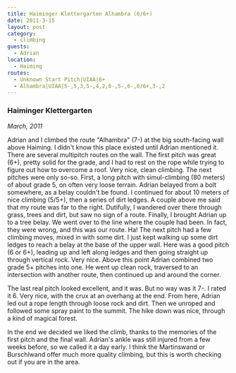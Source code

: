 ```yaml
---
title: Haiminger Klettergarten Alhambra (6/6+)
date: 2011-3-15
layout: post
category:
  - climbing
guests:
  - Adrian
location:
  - Haiming
routes:
  - Unknown Start Pitch|UIAA|6+
  - Alhambra|UIAA|5-,5,3,5-,4,2,6-,5-,6-,6/6+,3-,2
---
```


### Haiminger Klettergarten
<i>March, 2011</i>

Adrian and I climbed the route "Alhambra" (7-) at the big south-facing wall
above Haiming. I didn't know this place existed until Adrian mentioned it.
There are several multipitch routes on the wall. The first pitch was great
(6+), pretty solid for the grade, and I had to rest on the rope while trying to
figure out how to overcome a roof. Very nice, clean climbing. The next pitches
were only so-so. First, a long pitch with simul-climbing (80 meters) of about
grade 5, on often very loose terrain. Adrian belayed from a bolt somewhere, as
a belay couldn't be found. I continued for about 10 meters of nice climbing
(5/5+), then a series of dirt ledges. A couple above me said that my route was
far to the right. Dutifully, I wandered over there through grass, trees and
dirt, but saw no sign of a route. Finally, I brought Adrian up to a tree belay.
We went over to the line where the couple had been. In fact, they were wrong,
and this was our route. Ha! The next pitch had a few climbing moves, mixed in
with some dirt. I just kept walking up some dirt ledges to reach a belay at the
base of the upper wall. Here was a good pitch (6 or 6+), leading up and left
along ledges and then going straight up through vertical rock. Very nice. Above
this point Adrian combined two grade 5+ pitches into one. He went up clean
rock, traversed to an intersection with another route, then continued up and
around the corner.

The last real pitch looked excellent, and it was. But no way was it 7-. I rated
it 6. Very nice, with the crux at an overhang at the end. From here, Adrian led
out a rope length through loose rock and dirt. Then we unroped and followed
some spray paint to the summit. The hike down was nice, through a kind of
magical forest.

In the end we decided we liked the climb, thanks to the memories of the first
pitch and the final wall. Adrian's ankle was still injured from a few weeks
before, so we called it a day early. I think the Martinswand or Burschlwand
offer much more quality climbing, but this is worth checking out if you are in
the area.
